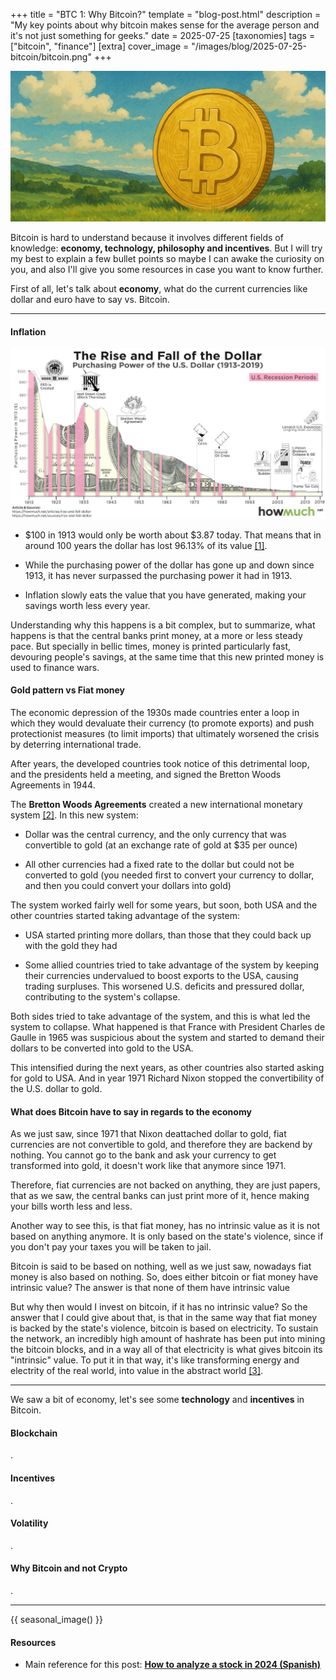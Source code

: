 +++
title = "BTC 1: Why Bitcoin?"
template = "blog-post.html"
description = "My key points about why bitcoin makes sense for the average person and it's not just something for geeks."
date = 2025-07-25
[taxonomies]
tags = ["bitcoin", "finance"]
[extra]
cover_image = "/images/blog/2025-07-25-bitcoin/bitcoin.png"
+++

![blog-cover](/images/blog/2025-07-25-bitcoin/bitcoin.png)

Bitcoin is hard to understand because it involves different fields of knowledge: **economy, technology, philosophy and incentives**. But I will try my best to explain a few bullet points so maybe I can awake the curiosity on you, and also I'll give you some resources in case you want to know further.

First of all, let's talk about **economy**, what do the current currencies like dollar and euro have to say vs. Bitcoin.

---

<h4>Inflation</h4>

![blog-cover](/images/blog/2025-07-25-bitcoin/inflation.jpg)
- <p>$100 in 1913 would only be worth about $3.87 today. That means that in around 100 years the dollar has lost 96.13% of its value <a class="link-text" target="_blank" href="https://howmuch.net/articles/rise-and-fall-dollar">[1]</a>.</p>
- <p>While the purchasing power of the dollar has gone up and down since 1913, it has never surpassed the purchasing power it had in 1913.</p>
- <p>Inflation slowly eats the value that you have generated, making your savings worth less every year.</p>

<p>Understanding why this happens is a bit complex, but to summarize, what happens is that the central banks print money, at a more or less steady pace. But specially in bellic times, money is printed particularly fast, devouring people's savings, at the same time that this new printed money is used to finance wars.</p>

<h4>Gold pattern vs Fiat money</h4>
<p>The economic depression of the 1930s made countries enter a loop in which they would devaluate their currency (to promote exports) and push protectionist measures (to limit imports) that ultimately worsened the crisis by deterring international trade.</p>
<p>After years, the developed countries took notice of this detrimental loop, and the presidents held a meeting, and signed the Bretton Woods Agreements in 1944.</p>
<p>The <b>Bretton Woods Agreements</b> created a new international monetary system <a class="link-text" target="_blank" href="https://www.investopedia.com/terms/b/brettonwoodsagreement.asp">[2]</a>. In this new system:</p>

- Dollar was the central currency, and the only currency that was convertible to gold (at an exchange rate of gold at $35 per ounce)
 
- All other currencies had a fixed rate to the dollar but could not be converted to gold (you needed first to convert your currency to dollar, and then you could convert your dollars into gold)

<p>The system worked fairly well for some years, but soon, both USA and the other countries started taking advantage of the system:</p>

- USA started printing more dollars, than those that they could back up with the gold they had

- Some allied countries tried to take advantage of the system by keeping their currencies undervalued to boost exports to the USA, causing trading surpluses. This worsened U.S. deficits and pressured dollar, contributing to the system's collapse.

<p>Both sides tried to take advantage of the system, and this is what led the system to collapse. What happened is that France with President Charles de Gaulle in 1965 was suspicious about the system and started to demand their dollars to be converted into gold to the USA.</p>
<p>This intensified during the next years, as other countries also started asking for gold to USA. And in year 1971 Richard Nixon stopped the convertibility of the U.S. dollar to gold.</p>

<h4>What does Bitcoin have to say in regards to the economy</h4>
<p>As we just saw, since 1971 that Nixon deattached dollar to gold, fiat currencies are not convertible to gold, and therefore they are backend by nothing. You cannot go to the bank and ask your currency to get transformed into gold, it doesn't work like that anymore since 1971.</p>
<p>Therefore, fiat currencies are not backed on anything, they are just papers, that as we saw, the central banks can just print more of it, hence making your bills worth less and less.</p>
<p>Another way to see this, is that fiat money, has no intrinsic value as it is not based on anything anymore. It is only based on the state's violence, since if you don't pay your taxes you will be taken to jail.</p>
<p>Bitcoin is said to be based on nothing, well as we just saw, nowadays fiat money is also based on nothing. So, does either bitcoin or fiat money have intrinsic value? The answer is that none of them have intrinsic value</p>
<p>But why then would I invest on bitcoin, if it has no intrinsic value? So the answer that I could give about that, is that in the same way that fiat money is backed by the state's violence, bitcoin is based on electricity. To sustain the network, an incredibly high amount of hashrate has been put into mining the bitcoin blocks, and in a way all of that electricity is what gives bitcoin its "intrinsic" value. To put it in that way, it's like transforming energy and electrity of the real world, into value in the abstract world <a class="link-text" target="_blank" href="https://www.youtube.com/watch?v=--IFcOIEfl4">[3]</a>.</p> 

---

We saw a bit of economy, let's see some **technology** and **incentives** in Bitcoin.
<h4>Blockchain</h4>
.
<h4>Incentives</h4>
.
<h4>Volatility</h4>
.
<h4>Why Bitcoin and not Crypto</h4>
.

---
<!-- Visual break before conclusion - changes based on time of year -->
{{ seasonal_image() }}

<h4><b>Resources</b></h4>

- Main reference for this post: **<a target="_blank" href="https://www.youtube.com/watch?v=_GotMa93C0I"><span class="fab fa-youtube"></span> How to analyze a stock in 2024 (Spanish)</a>** 

<!-- HERE TO ADD A REFERENCE TO THE BOOK Filosofía de bitcoin(cuando hecho), y cuando hecho también una mención al segundo post sobre como comprar y guardar tus bitcoins -->
